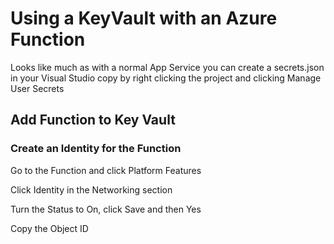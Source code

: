 # Using a KeyVault with an Azure Function

Looks like much as with a normal App Service you can create a secrets.json in your Visual Studio copy by right clicking the project and clicking Manage User Secrets


## Add Function to Key Vault

### Create an Identity for the Function

Go to the Function and click Platform Features

Click Identity in the Networking section

Turn the Status to On, click Save and then Yes

Copy the Object ID
